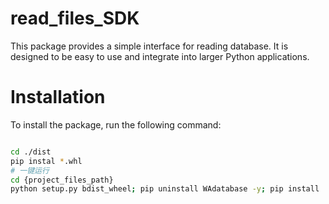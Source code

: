 # read_files_SDK
This package provides a simple interface for reading database. It is designed to be easy to use and integrate into larger Python applications.

# Installation
To install the package, run the following command:
```bash

cd ./dist
pip instal *.whl
# 一键运行
cd {project_files_path}
python setup.py bdist_wheel; pip uninstall WAdatabase -y; pip install .\dist\WAdatabase-0.0.1-py3-none-any.whl

```